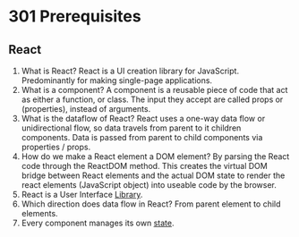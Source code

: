 # 301 Prerequisites

## React

1. What is React? React is a UI creation library for JavaScript. Predominantly for making single-page applications.
2. What is a component? A component is a reusable piece of code that act as either a function, or class. The input they accept are called props or (properties), instead of arguments.
3. What is the dataflow of React? React uses a one-way data flow or unidirectional flow, so data travels from parent to it children components. Data is passed from parent to child components via properties / props.
4. How do we make a React element a DOM element? By parsing the React code through the ReactDOM method. This creates the virtual DOM bridge between React elements and the actual DOM state to render the react elements (JavaScript object) into useable code by the browser.
5. React is a User Interface <u>Library</u>.
6. Which direction does data flow in React? From parent element to child elements.
7. Every component manages its own <u>state</u>.

## 